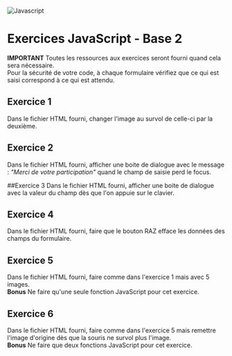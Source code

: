 ![Javascript](https://i.giphy.com/media/XaefzCVVqg4Uw/source.gif)

# Exercices JavaScript - Base 2

**IMPORTANT**
Toutes les ressources aux exercices seront fourni quand cela sera nécessaire.  
Pour la sécurité de votre code, à chaque formulaire vérifiez que ce qui est saisi correspond à ce qui est attendu.

## Exercice 1
Dans le fichier HTML fourni, changer l'image au survol de celle-ci par la deuxième.

## Exercice 2
Dans le fichier HTML fourni, afficher une boite de dialogue avec le message : *"Merci de votre participation"* quand le champ de saisie perd le focus.

##Exercice 3
Dans le fichier HTML fourni, afficher une boite de dialogue avec la valeur du champ dès que l'on appuie sur le clavier.

## Exercice 4
Dans le fichier HTML fourni, faire que le bouton RAZ efface les données des champs du formulaire.

## Exercice 5
Dans le fichier HTML fourni, faire comme dans l'exercice 1 mais avec 5 images.  
**Bonus** Ne faire qu'une seule fonction JavaScript pour cet exercice.

## Exercice 6
Dans le fichier HTML fourni, faire comme dans l'exercice 5 mais remettre l'image d'origine dès que la souris ne survol plus l'image.  
**Bonus** Ne faire que deux fonctions JavaScript pour cet exercice.
